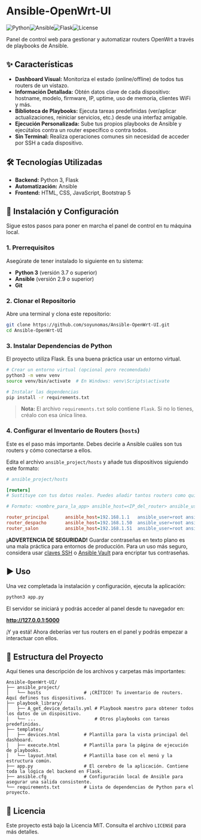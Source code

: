 
# Ansible-OpenWrt-UI

![Python](https://img.shields.io/badge/Python-3.7+-blue.svg)![Ansible](https://img.shields.io/badge/Ansible-2.9+-red.svg)![Flask](https://img.shields.io/badge/Flask-2.0+-lightgrey.svg)![License](https://img.shields.io/badge/License-MIT-green.svg)

Panel de control web para gestionar y automatizar routers OpenWrt a través de playbooks de Ansible.

## ✨ Características

*   **Dashboard Visual:** Monitoriza el estado (online/offline) de todos tus routers de un vistazo.
*   **Información Detallada:** Obtén datos clave de cada dispositivo: hostname, modelo, firmware, IP, uptime, uso de memoria, clientes WiFi y más.
*   **Biblioteca de Playbooks:** Ejecuta tareas predefinidas (ver/aplicar actualizaciones, reiniciar servicios, etc.) desde una interfaz amigable.
*   **Ejecución Personalizada:** Sube tus propios playbooks de Ansible y ejecútalos contra un router específico o contra todos.
*   **Sin Terminal:** Realiza operaciones comunes sin necesidad de acceder por SSH a cada dispositivo.

## 🛠️ Tecnologías Utilizadas

*   **Backend:** Python 3, Flask
*   **Automatización:** Ansible
*   **Frontend:** HTML, CSS, JavaScript, Bootstrap 5

## 🚀 Instalación y Configuración

Sigue estos pasos para poner en marcha el panel de control en tu máquina local.

### 1. Prerrequisitos

Asegúrate de tener instalado lo siguiente en tu sistema:

*   **Python 3** (versión 3.7 o superior)
*   **Ansible** (versión 2.9 o superior)
*   **Git**

### 2. Clonar el Repositorio

Abre una terminal y clona este repositorio:

```bash
git clone https://github.com/soyunomas/Ansible-OpenWrt-UI.git
cd Ansible-OpenWrt-UI
```

### 3. Instalar Dependencias de Python

El proyecto utiliza Flask. Es una buena práctica usar un entorno virtual.

```bash
# Crear un entorno virtual (opcional pero recomendado)
python3 -m venv venv
source venv/bin/activate  # En Windows: venv\Scripts\activate

# Instalar las dependencias
pip install -r requirements.txt
```

> **Nota:** El archivo `requirements.txt` solo contiene `Flask`. Si no lo tienes, créalo con esa única línea.

### 4. Configurar el Inventario de Routers (`hosts`)

Este es el paso más importante. Debes decirle a Ansible cuáles son tus routers y cómo conectarse a ellos.

Edita el archivo `ansible_project/hosts` y añade tus dispositivos siguiendo este formato:

```ini
# ansible_project/hosts

[routers]
# Sustituye con tus datos reales. Puedes añadir tantos routers como quieras.

# Formato: <nombre_para_la_app> ansible_host=<IP_del_router> ansible_user=<usuario> ansible_ssh_pass=<contraseña>

router_principal      ansible_host=192.168.1.1   ansible_user=root ansible_ssh_pass=tu_password_seguro
router_despacho       ansible_host=192.168.1.50  ansible_user=root ansible_ssh_pass=otra_password
router_salon          ansible_host=192.168.1.51  ansible_user=root ansible_ssh_pass=password_salon
```

**¡ADVERTENCIA DE SEGURIDAD!**
Guardar contraseñas en texto plano es una mala práctica para entornos de producción. Para un uso más seguro, considera usar [claves SSH](https://docs.ansible.com/ansible/latest/user_guide/connection_details.html#setting-the-remote-user-and-password) o [Ansible Vault](https://docs.ansible.com/ansible/latest/user_guide/vault.html) para encriptar tus contraseñas.

## ▶️ Uso

Una vez completada la instalación y configuración, ejecuta la aplicación:

```bash
python3 app.py
```

El servidor se iniciará y podrás acceder al panel desde tu navegador en:

**http://127.0.0.1:5000**

¡Y ya está! Ahora deberías ver tus routers en el panel y podrás empezar a interactuar con ellos.

## 📁 Estructura del Proyecto

Aquí tienes una descripción de los archivos y carpetas más importantes:

```
Ansible-OpenWrt-UI/
├── ansible_project/
│   └── hosts                # ¡CRÍTICO! Tu inventario de routers. Aquí defines tus dispositivos.
├── playbook_library/
│   ├── A_get_device_details.yml # Playbook maestro para obtener todos los datos de un dispositivo.
│   └── ...                      # Otros playbooks con tareas predefinidas.
├── templates/
│   ├── devices.html         # Plantilla para la vista principal del dashboard.
│   ├── execute.html         # Plantilla para la página de ejecución de playbooks.
│   └── layout.html          # Plantilla base con el menú y la estructura común.
├── app.py                   # El cerebro de la aplicación. Contiene toda la lógica del backend en Flask.
├── ansible.cfg              # Configuración local de Ansible para asegurar una salida consistente.
└── requirements.txt         # Lista de dependencias de Python para el proyecto.
```

## 📄 Licencia

Este proyecto está bajo la Licencia MIT. Consulta el archivo `LICENSE` para más detalles.
